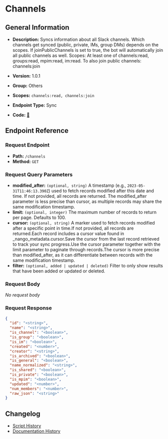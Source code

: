 # Channels

## General Information

- **Description:** Syncs information about all Slack channels. Which channels get synced
(public, private, IMs, group DMs) depends on the scopes. If
joinPublicChannels is set to true, the bot will automatically join all
public channels as well. Scopes: At least one of channels:read,
groups:read, mpim:read, im:read. To also join public channels:
channels:join

- **Version:** 1.0.1
- **Group:** Others
- **Scopes:** `channels:read, channels:join`
- **Endpoint Type:** Sync
- **Code:** [🔗](https://github.com/NangoHQ/integration-templates/tree/main/integrations/slack/syncs/channels.ts)


## Endpoint Reference

### Request Endpoint

- **Path:** `/channels`
- **Method:** `GET`

### Request Query Parameters

- **modified_after:** `(optional, string)` A timestamp (e.g., `2023-05-31T11:46:13.390Z`) used to fetch records modified after this date and time. If not provided, all records are returned. The modified_after parameter is less precise than cursor, as multiple records may share the same modification timestamp.
- **limit:** `(optional, integer)` The maximum number of records to return per page. Defaults to 100.
- **cursor:** `(optional, string)` A marker used to fetch records modified after a specific point in time.If not provided, all records are returned.Each record includes a cursor value found in _nango_metadata.cursor.Save the cursor from the last record retrieved to track your sync progress.Use the cursor parameter together with the limit parameter to paginate through records.The cursor is more precise than modified_after, as it can differentiate between records with the same modification timestamp.
- **filter:** `(optional, added | updated | deleted)` Filter to only show results that have been added or updated or deleted.

### Request Body

_No request body_

### Request Response

```json
{
  "id": "<string>",
  "name": "<string>",
  "is_channel": "<boolean>",
  "is_group": "<boolean>",
  "is_im": "<boolean>",
  "created": "<number>",
  "creator": "<string>",
  "is_archived": "<boolean>",
  "is_general": "<boolean>",
  "name_normalized": "<string>",
  "is_shared": "<boolean>",
  "is_private": "<boolean>",
  "is_mpim": "<boolean>",
  "updated": "<number>",
  "num_members": "<number>",
  "raw_json": "<string>"
}
```

## Changelog

- [Script History](https://github.com/NangoHQ/integration-templates/commits/main/integrations/slack/syncs/channels.ts)
- [Documentation History](https://github.com/NangoHQ/integration-templates/commits/main/integrations/slack/syncs/channels.md)

<!-- END  GENERATED CONTENT -->

